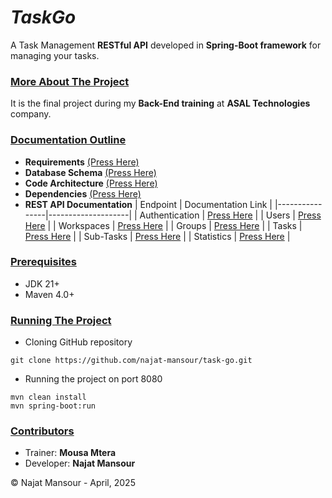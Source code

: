 # *TaskGo* 
A Task Management **RESTful API** developed in **Spring-Boot framework** for managing your tasks.

### <u>More About The Project</u>
It is the final project during my **Back-End training** at **ASAL Technologies** company. 

### <u>Documentation Outline</u>
* **Requirements** [(Press Here)](https://github.com/najat-mansour/task-go/wiki/Requirements)
* **Database Schema** [(Press Here)](https://github.com/najat-mansour/task-go/wiki/Database-Schema)
* **Code Architecture** [(Press Here)](https://github.com/najat-mansour/task-go/wiki/Code-Architecture)
* **Dependencies** [(Press Here)](https://github.com/najat-mansour/task-go/wiki/Dependencies)
* **REST API Documentation**
    | Endpoint       | Documentation Link |
    |----------------|--------------------|
    | Authentication | [Press Here](https://github.com/najat-mansour/task-go/wiki/REST-API-(1)-%E2%80%90-Authentication) |
    | Users          | [Press Here](https://github.com/najat-mansour/task-go/wiki/REST-API-(2)-%E2%80%90-Users)          |
    | Workspaces     | [Press Here](https://github.com/najat-mansour/task-go/wiki/REST-API-(3)-%E2%80%90-Workspaces)     |
    | Groups         | [Press Here](https://github.com/najat-mansour/task-go/wiki/REST-API-(4)-%E2%80%90-Groups)         |
    | Tasks          | [Press Here](https://github.com/najat-mansour/task-go/wiki/REST-API-(5)-%E2%80%90-Sub%E2%80%90Tasks) |
    | Sub-Tasks      | [Press Here](https://github.com/najat-mansour/task-go/wiki/REST-API-(6)-%E2%80%90-Sub%E2%80%90Tasks) |
    | Statistics     | [Press Here](https://github.com/najat-mansour/task-go/wiki/REST-API-(7)-%E2%80%90-Statistics)     |


### <u>Prerequisites</u>
* JDK 21+
* Maven 4.0+

### <u>Running The Project</u>
* Cloning GitHub repository
```shell
git clone https://github.com/najat-mansour/task-go.git
```
* Running the project on port 8080
```shell
mvn clean install
mvn spring-boot:run
```

### <u>Contributors</u>
* Trainer: **Mousa Mtera**
* Developer: **Najat Mansour** 

&copy; Najat Mansour - April, 2025
